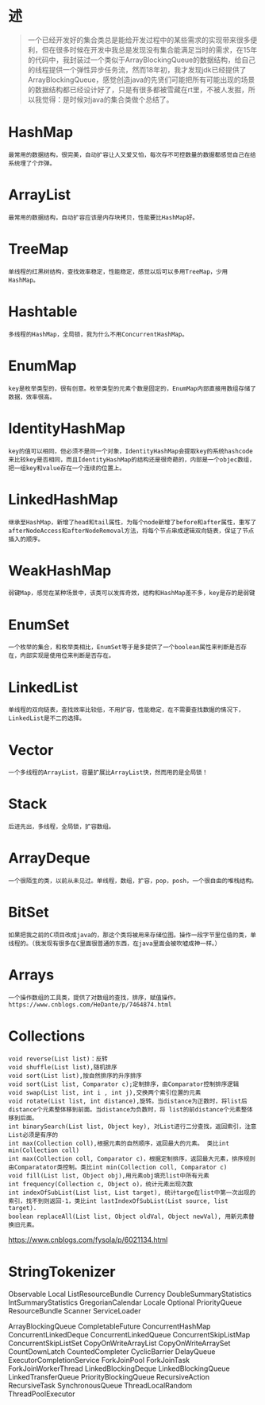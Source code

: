 # 述
> 一个已经开发好的集合类总是能给开发过程中的某些需求的实现带来很多便利，但在很多时候在开发中我总是发现没有集合能满足当时的需求，在15年的代码中，我封装过一个类似于ArrayBlockingQueue的数据结构，给自己的线程提供一个弹性异步任务流，然而18年初，我才发现jdk已经提供了ArrayBlockingQueue，感觉创造java的先贤们可能把所有可能出现的场景的数据结构都已经设计好了，只是有很多都被雪藏在rt里，不被人发掘，所以我觉得：是时候对java的集合类做个总结了。

# HashMap
    最常用的数据结构，很完美，自动扩容让人又爱又怕，每次存不可控数量的数据都感觉自己在给系统埋了个炸弹。
# ArrayList
    最常用的数据结构，自动扩容应该是内存块拷贝，性能要比HashMap好。
# TreeMap
    单线程的红黑树结构，查找效率稳定，性能稳定，感觉以后可以多用TreeMap，少用HashMap。
# Hashtable
    多线程的HashMap，全局锁，我为什么不用ConcurrentHashMap。
# EnumMap
    key是枚举类型的，很有创意。枚举类型的元素个数是固定的，EnumMap内部直接用数组存储了数据，效率很高。
# IdentityHashMap
    key的值可以相同，但必须不是同一个对象，IdentityHashMap会提取key的系统hashcode来比较key是否相同，而且IdentityHashMap的结构还是很奇葩的，内部是一个objec数组，把一组key和value存在一个连续的位置上。
# LinkedHashMap
    继承至HashMap，新增了head和tail属性，为每个node新增了before和after属性，重写了afterNodeAccess和afterNodeRemoval方法，将每个节点串成逻辑双向链表，保证了节点插入的顺序。
# WeakHashMap
    弱键Map，感觉在某种场景中，该类可以发挥奇效，结构和HashMap差不多，key是存的是弱键
# EnumSet
    一个枚举的集合，和枚举类相比，EnumSet等于是多提供了一个boolean属性来判断是否存在，内部实现是使用位来判断是否存在。
# LinkedList
    单线程的双向链表，查找效率比较低，不用扩容，性能稳定，在不需要查找数据的情况下，LinkedList是不二的选择。
# Vector
    一个多线程的ArrayList，容量扩展比ArrayList快，然而用的是全局锁！
# Stack
    后进先出，多线程，全局锁，扩容数组。
# ArrayDeque
    一个很陌生的类，以前从未见过。单线程，数组，扩容，pop，posh，一个很自由的堆栈结构。
# BitSet
    如果把我之前的C项目改成java的，那这个类将被用来存储位图。操作一段字节里位值的类，单线程的。（我发现有很多在C里面很普通的东西，在java里面会被吹嘘成神一样。）
# Arrays
    一个操作数组的工具类，提供了对数组的查找，排序，赋值操作。
    https://www.cnblogs.com/HeDante/p/7464874.html
# Collections
    void reverse(List list)：反转
    void shuffle(List list),随机排序
    void sort(List list),按自然排序的升序排序
    void sort(List list, Comparator c);定制排序，由Comparator控制排序逻辑
    void swap(List list, int i , int j),交换两个索引位置的元素
    void rotate(List list, int distance),旋转。当distance为正数时，将list后distance个元素整体移到前面。当distance为负数时，将 list的前distance个元素整体移到后面。
    int binarySearch(List list, Object key), 对List进行二分查找，返回索引，注意List必须是有序的
    int max(Collection coll),根据元素的自然顺序，返回最大的元素。 类比int min(Collection coll)
    int max(Collection coll, Comparator c)，根据定制排序，返回最大元素，排序规则由Comparatator类控制。类比int min(Collection coll, Comparator c)
    void fill(List list, Object obj),用元素obj填充list中所有元素
    int frequency(Collection c, Object o)，统计元素出现次数
    int indexOfSubList(List list, List target), 统计targe在list中第一次出现的索引，找不到则返回-1，类比int lastIndexOfSubList(List source, list target).
    boolean replaceAll(List list, Object oldVal, Object newVal), 用新元素替换旧元素。
https://www.cnblogs.com/fysola/p/6021134.html

# StringTokenizer
Observable
Local
ListResourceBundle
Currency
DoubleSummaryStatistics
IntSummaryStatistics
GregorianCalendar
Locale
Optional
PriorityQueue
ResourceBundle
Scanner
ServiceLoader


ArrayBlockingQueue
CompletableFuture
ConcurrentHashMap
ConcurrentLinkedDeque
ConcurrentLinkedQueue
ConcurrentSkipListMap
ConcurrentSkipListSet
CopyOnWriteArrayList
CopyOnWriteArraySet
CountDownLatch
CountedCompleter
CyclicBarrier
DelayQueue
ExecutorCompletionService
ForkJoinPool
ForkJoinTask
ForkJoinWorkerThread
LinkedBlockingDeque
LinkedBlockingQueue
LinkedTransferQueue
PriorityBlockingQueue
RecursiveAction
RecursiveTask
SynchronousQueue
ThreadLocalRandom
ThreadPoolExecutor

